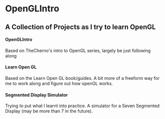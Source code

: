 # OpenGLIntro

## A Collection of Projects as I try to learn OpenGL

#### OpenGLIntro

Based on TheCherno's intro to OpenGL series, largely be just following along

#### Learn Open GL

Based on the Learn Open GL book/guides. A bit more of a freeform way for me to work along and figure out how openGL works.

#### Segmented Display Simulator

Trying to put what I learnt into practice. A simulator for a Seven Segmented Display (may be more than 7 in the future).